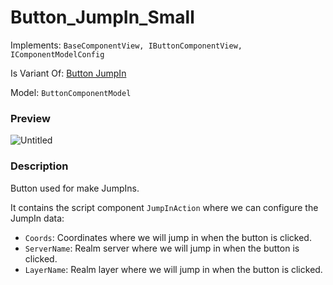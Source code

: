 # Button_JumpIn_Small

Implements: `BaseComponentView, IButtonComponentView, IComponentModelConfig`

Is Variant Of: [Button JumpIn](button-jump-in.md)

Model: `ButtonComponentModel`

### Preview

![Untitled](button-jump-in-small/Untitled.png)

### Description

Button used for make JumpIns.

It contains the script component `JumpInAction` where we can configure the JumpIn data:

- `Coords`: Coordinates where we will jump in when the button is clicked.
- `ServerName`: Realm server where we will jump in when the button is clicked.
- `LayerName`: Realm layer where we will jump in when the button is clicked.